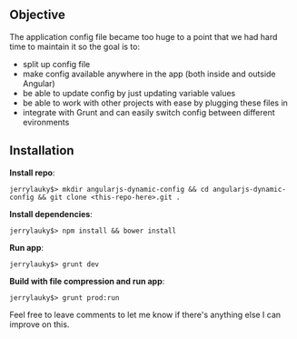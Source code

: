 ## Objective

The application config file became too huge to a point that we had hard time to maintain it so the goal is to:
* split up config file
* make config available anywhere in the app (both inside and outside Angular)
* be able to update config by just updating variable values
* be able to work with other projects with ease by plugging these files in
* integrate with Grunt and can easily switch config between different evironments

## Installation

**Install repo**:

```
jerrylauky$> mkdir angularjs-dynamic-config && cd angularjs-dynamic-config && git clone <this-repo-here>.git .
```

**Install dependencies**:

```
jerrylauky$> npm install && bower install
```

**Run app**:

```
jerrylauky$> grunt dev
```

**Build with file compression and run app**:

```
jerrylauky$> grunt prod:run
```
  
  
  
Feel free to leave comments to let me know if there's anything else I can improve on this.
